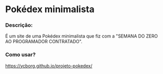 # Pokédex minimalista

### Descrição:
É um site de uma Pokédex minimalista que fiz com a "SEMANA DO ZERO AO PROGRAMADOR CONTRATADO".

### Como usar?
https://ycborg.github.io/projeto-pokedex/
